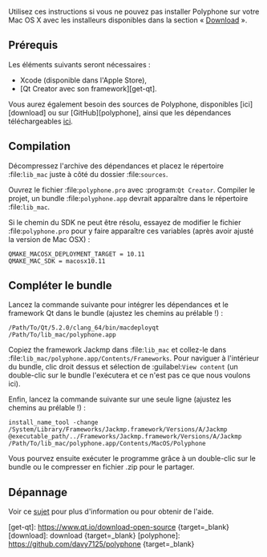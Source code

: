Utilisez ces instructions si vous ne pouvez pas installer Polyphone sur votre Mac OS X avec les installeurs disponibles dans la section «&nbsp;[Download](download)&nbsp;».


## Prérequis


Les éléments suivants seront nécessaires&nbsp;:

* Xcode (disponible dans l'Apple Store),
* [Qt Creator avec son framework][get-qt].

Vous aurez également besoin des sources de Polyphone, disponibles [ici][download] ou sur [GitHub][polyphone], ainsi que les dépendances téléchargeables [ici](downloads/lib_mac.zip).


## Compilation


Décompressez l'archive des dépendances et placez le répertoire :file:`lib_mac` juste à côté du dossier :file:`sources`.

Ouvrez le fichier :file:`polyphone.pro` avec :program:`Qt Creator`.
Compiler le projet, un bundle :file:`polyphone.app` devrait apparaître dans le répertoire :file:`lib_mac`.

Si le chemin du SDK ne peut être résolu, essayez de modifier le fichier :file:`polyphone.pro` pour y faire apparaître ces variables (après avoir ajusté la version de Mac OSX)&nbsp;:

```
QMAKE_MACOSX_DEPLOYMENT_TARGET = 10.11
QMAKE_MAC_SDK = macosx10.11
```

## Compléter le bundle


Lancez la commande suivante pour intégrer les dépendances et le framework Qt dans le bundle (ajustez les chemins au prélable&nbsp;!)&nbsp;:

```
/Path/To/Qt/5.2.0/clang_64/bin/macdeployqt /Path/To/lib_mac/polyphone.app
```

Copiez the framework Jackmp dans :file:`lib_mac` et collez-le dans :file:`lib_mac/polyphone.app/Contents/Frameworks`.
Pour naviguer à l'intérieur du bundle, clic droit dessus et sélection de :guilabel:`View content` (un double-clic sur le bundle l'exécutera et ce n'est pas ce que nous voulons ici).

Enfin, lancez la commande suivante sur une seule ligne (ajustez les chemins au prélable&nbsp;!)&nbsp;:

```
install_name_tool -change /System/Library/Frameworks/Jackmp.framework/Versions/A/Jackmp @executable_path/../Frameworks/Jackmp.framework/Versions/A/Jackmp /Path/To/lib_mac/polyphone.app/Contents/MacOS/Polyphone
```

Vous pourvez ensuite exécuter le programme grâce à un double-clic sur le bundle ou le compresser en fichier .zip pour le partager.


## Dépannage


Voir ce [sujet](forum/support-bug-reports/8-success-build-polyphone-on-osx-10-11-6-qt-5-7) pour plus d'information ou pour obtenir de l'aide.


[get-qt]:    https://www.qt.io/download-open-source {target=_blank}
[download]:  download                               {target=_blank}
[polyphone]: https://github.com/davy7125/polyphone  {target=_blank}
